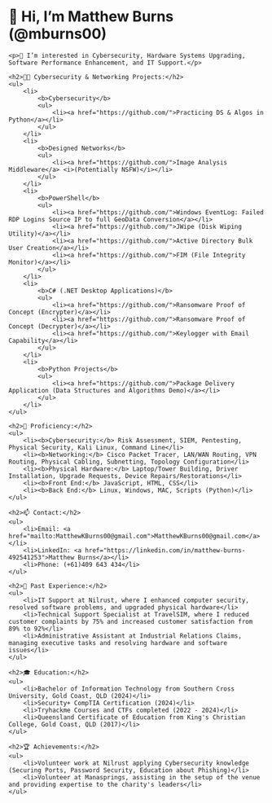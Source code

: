  <h1>👋 Hi, I’m Matthew Burns (@mburns00)</h1>

    <p>👀 I’m interested in Cybersecurity, Hardware Systems Upgrading, Software Performance Enhancement, and IT Support.</p>

    <h2>👨‍💻 Cybersecurity & Networking Projects:</h2>
    <ul>
        <li>
            <b>Cybersecurity</b>
            <ul>
                <li><a href="https://github.com/">Practicing DS & Algos in Python</a></li>
            </ul>
        </li>
        <li>
            <b>Designed Networks</b>
            <ul>
                <li><a href="https://github.com/">Image Analysis Middleware</a> <i>(Potentially NSFW)</i></li>
            </ul>
        </li>
        <li>
            <b>PowerShell</b>
            <ul>
                <li><a href="https://github.com/">Windows EventLog: Failed RDP Logins Source IP to full GeoData Conversion</a></li>
                <li><a href="https://github.com/">JWipe (Disk Wiping Utility)</a></li>
                <li><a href="https://github.com/">Active Directory Bulk User Creation</a></li>
                <li><a href="https://github.com/">FIM (File Integrity Monitor)</a></li>
            </ul>
        </li>
        <li>
            <b>C# (.NET Desktop Applications)</b>
            <ul>
                <li><a href="https://github.com/">Ransomware Proof of Concept (Encrypter)</a></li>
                <li><a href="https://github.com/">Ransomware Proof of Concept (Decrypter)</a></li>
                <li><a href="https://github.com/">Keylogger with Email Capability</a></li>
            </ul>
        </li>
        <li>
            <b>Python Projects</b>
            <ul>
                <li><a href="https://github.com/">Package Delivery Application (Data Structures and Algorithms Demo)</a></li>
            </ul>
        </li>
    </ul>

    <h2>🌱 Proficiency:</h2>
    <ul>
        <li><b>Cybersecurity:</b> Risk Assessment, SIEM, Pentesting, Physical Security, Kali Linux, Command Line</li>
        <li><b>Networking:</b> Cisco Packet Tracer, LAN/WAN Routing, VPN Routing, Physical Cabling, Subnetting, Topology Configuration</li>
        <li><b>Physical Hardware:</b> Laptop/Tower Building, Driver Installation, Upgrade Requests, Device Repairs/Restorations</li>
        <li><b>Front End:</b> JavaScript, HTML, CSS</li>
        <li><b>Back End:</b> Linux, Windows, MAC, Scripts (Python)</li>
    </ul>

    <h2>📫 Contact:</h2>
    <ul>
        <li>Email: <a href="mailto:MatthewKBurns00@gmail.com">MatthewKBurns00@gmail.com</a></li>
        <li>LinkedIn: <a href="https://linkedin.com/in/matthew-burns-492541253">Matthew Burns</a></li>
        <li>Phone: (+61)409 643 434</li>
    </ul>

    <h2>🏢 Past Experience:</h2>
    <ul>
        <li>IT Support at Nilrust, where I enhanced computer security, resolved software problems, and upgraded physical hardware</li>
        <li>Technical Support Specialist at TravelSIM, where I reduced customer complaints by 75% and increased customer satisfaction from 89% to 92%</li>
        <li>Administrative Assistant at Industrial Relations Claims, managing executive tasks and resolving hardware and software issues</li>
    </ul>

    <h2>🎓 Education:</h2>
    <ul>
        <li>Bachelor of Information Technology from Southern Cross University, Gold Coast, QLD (2024)</li>
        <li>Security+ CompTIA Certification (2024)</li>
        <li>Tryhackme Courses and CTFs completed (2022 - 2024)</li>
        <li>Queensland Certificate of Education from King's Christian College, Gold Coast, QLD (2017)</li>
    </ul>

    <h2>🏆 Achievements:</h2>
    <ul>
        <li>Volunteer work at Nilrust applying Cybersecurity knowledge (Securing Ports, Password Security, Education about Phishing)</li>
        <li>Volunteer at Manasprings, assisting in the setup of the venue and providing expertise to the charity's leaders</li>
    </ul>
